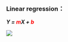 ### Linear regression：
_**Y = <font color="red">m</font>X + <font color="red">b</font>**_

![](/assets01/LR.png)

